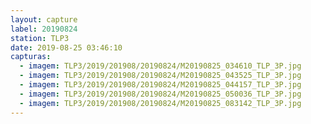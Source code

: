 ```yaml
---
layout: capture
label: 20190824
station: TLP3
date: 2019-08-25 03:46:10
capturas:
  - imagem: TLP3/2019/201908/20190824/M20190825_034610_TLP_3P.jpg
  - imagem: TLP3/2019/201908/20190824/M20190825_043525_TLP_3P.jpg
  - imagem: TLP3/2019/201908/20190824/M20190825_044157_TLP_3P.jpg
  - imagem: TLP3/2019/201908/20190824/M20190825_050036_TLP_3P.jpg
  - imagem: TLP3/2019/201908/20190824/M20190825_083142_TLP_3P.jpg
---
```


